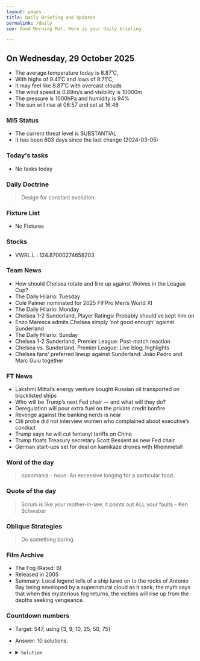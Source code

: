 ```yaml
---
layout: pages
title: Daily Briefing and Updates
permalink: /daily
seo: Good Morning Mat, Here is your daily briefing

---
```


<!-- weather_marker starts -->
## On Wednesday, 29 October 2025

- The average temperature today is 8.87˚C,
- With highs of 9.41˚C and lows of 8.71˚C,
- It may feel like 8.87˚C with overcast clouds
- The wind speed is 0.89m/s and visibility is 10000m
- The pressure is 1000hPa and humidity is 94%
- The sun will rise at 06:57 and set at 16:46

<!-- weather_marker ends -->

### MI5 Status
<!-- threat_marker starts -->
- The current threat level is <span class="highlighter">SUBSTANTIAL</span>
- It has been 603 days since the last change (2024-03-05)

<!-- threat_marker ends -->

### Today's tasks
<!-- task_marker starts -->
- No tasks today
<!-- task_marker ends -->

### Daily Doctrine
<!-- doctrine_marker starts -->
> Design for constant evolution.
<!-- doctrine_marker ends -->

### Fixture List

<!-- fixture_marker starts -->
- No Fixtures
<!-- fixture_marker ends -->

### Stocks

<!-- stocks_marker starts -->

- VWRL.L : 124.87000274658203 

<!-- stocks_marker ends -->

### Team News
<!-- news_marker starts -->

- How should Chelsea rotate and line up against Wolves in the League Cup?
- The Daily Hilario: Tuesday
- Cole Palmer nominated for 2025 FIFPro Men’s World XI
- The Daily Hilario: Monday
- Chelsea 1-2 Sunderland, Player Ratings: Probably should’ve kept him on
- Enzo Maresca admits Chelsea simply ‘not good enough’ against Sunderland
- The Daily Hilario: Sunday
- Chelsea 1-2 Sunderland, Premier League: Post-match reaction
- Chelsea vs. Sunderland, Premier League: Live blog; highlights
- Chelsea fans’ preferred lineup against Sunderland: João Pedro and Marc Guiu together

<!-- news_marker ends -->

### FT News

<!-- ftnews_marker starts -->

- Lakshmi Mittal’s energy venture bought Russian oil transported on blacklisted ships
- Who will be Trump’s next Fed chair — and what will they do?
- Deregulation will pour extra fuel on the private credit bonfire
- Revenge against the banking nerds is near
- Citi probe did not interview women who complained about executive’s conduct
- Trump says he will cut fentanyl tariffs on China
- Trump floats Treasury secretary Scott Bessent as new Fed chair
- German start-ups set for deal on kamikaze drones with Rheinmetall

<!-- ftnews_marker ends -->

### Word of the day

<!-- word_marker starts -->

 > opsomania - noun: An excessive longing for a particular food.

<!-- word_marker ends -->

### Quote of the day
<!-- quote_marker starts -->

> Scrum is like your mother-in-law, it points out ALL your faults - Ken Schwaber

<!-- quote_marker ends -->

### Oblique Strategies
<!-- eno_marker starts -->
> Do something boring

<!-- eno_marker ends -->

### Film Archive

<!-- film_marker starts -->
- The Fog (Rated: 6)
- Released in 2005
- Summary: Local legend tells of a ship lured on to the rocks of Antonio Bay being enveloped by a supernatural cloud as it sank; the myth says that when this mysterious fog returns, the victims will rise up from the depths seeking vengeance.
<!-- film_marker ends -->

### Countdown numbers
<!-- game_marker starts -->

- Target: 547, using [3, 9, 10, 25, 50, 75]
- Answer: 10 solutions.

- <details><summary><code>Solution</code></summary>

  Solution: ( 75 + 25 ) x 10 - 50 x 9 - 3

   </details>

<!-- game_marker ends -->

